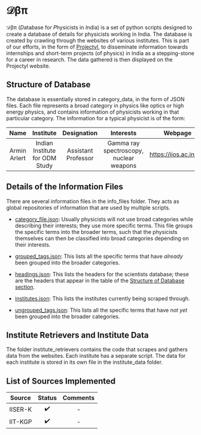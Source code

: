 # **𝒟βπ**

𝒟βπ (*D*ata*b*ase for *P*hysicists in *I*ndia) is a set of python scripts designed to create a database of details for physicists working in India. The database is created by crawling through the websites of various institutes. This is part of our efforts, in the form of [Projectyl](https://projectyl.github.io/), to disseminate information towards internships and short-term projects (of physics) in India as a stepping-stone for a career in research. The data gathered is then displayed on the Projectyl website.

## Structure of Database

The database is essentially stored in category_data, in the form of JSON files. Each file represents a broad category in physics like optics or high energy physics, and contains information of physicists working in that particular category. The information for a typical physicist is of the form:

| Name | Institute | Designation | Interests | Webpage | Email Id |
| :---:  | :---: | :---: | :---: | :---: | :---: |
| Armin Arlert | Indian Institute for ODM Study | Assistant Professor | Gamma ray spectroscopy, nuclear weapons | https://iios.ac.in/aa/ | aa@iios.ac.in |

## Details of the Information Files

There are several information files in the info_files folder. They acts as global repositories of information that are used by multiple scripts.

- [category_file.json](info_files/category_file.json): Usually physicists will not use broad categories while describing their interests; they use more specific terms. This file groups the specific terms into the broader terms, such that the physicists themselves can then be classified into broad categories depending on their interests.

- [grouped_tags.json](info_files/grouped_tags.json): This lists all the specific terms that have *already* been grouped into the broader categories.

- [headings.json](info_files/headings.json): This lists the headers for the scientists database; these are the headers that appear in the table of the [Structure of Database section](#structure-of-database).

- [institutes.json](info_files/institutes.json): This lists the institutes currently being scraped through.

- [ungrouped_tags.json](info_files/ungrouped_tags.json): This lists all the specific terms that have *not yet* been grouped into the broader categories.

## Institute Retrievers and Institute Data

The folder institute_retrievers contains the code that scrapes and gathers data from the websites. Each institute has a separate script. The data for each institute is stored in its own file in the institute_data folder.

## List of Sources Implemented

| Source | Status | Comments |
| :---:  | :---: | :---: |
| IISER-K | :heavy_check_mark: | - | 
| IIT-KGP | :heavy_check_mark: | - | 

